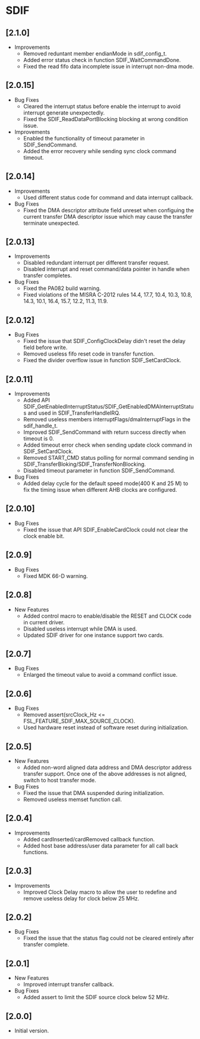 # SDIF

## [2.1.0]

- Improvements
  - Removed reduntant member endianMode in sdif_config_t.
  - Added error status check in function SDIF_WaitCommandDone.
  - Fixed the read fifo data incomplete issue in interrupt non-dma mode.

## [2.0.15]

- Bug Fixes
  - Cleared the interrupt status before enable the interrupt to avoid interrupt generate unexpectedly.
  - Fixed the SDIF_ReadDataPortBlocking blocking at wrong condition issue.
- Improvements
  - Enabled the functionality of timeout parameter in SDIF_SendCommand.
  - Added the error recovery while sending sync clock command timeout.

## [2.0.14]

- Improvements
  - Used different status code for command and data interrupt callback.
- Bug Fixes
  - Fixed the DMA descriptor attribute field unreset when configuing the current transfer DMA descriptor issue which may cause the transfer terminate unexpected.

## [2.0.13]

- Improvements
  - Disabled redundant interrupt per different transfer request.
  - Disabled interrupt and reset command/data pointer in handle when
    transfer completes.
- Bug Fixes
  - Fixed the PA082 build warning.
  - Fixed violations of the MISRA C-2012 rules 14.4, 17.7, 10.4, 10.3, 10.8, 14.3, 10.1, 16.4, 15.7, 12.2, 11.3, 11.9.

## [2.0.12]

- Bug Fixes
  - Fixed the issue that SDIF_ConfigClockDelay didn't reset the delay field before write.
  - Removed useless fifo reset code in transfer function.
  - Fixed the divider overflow issue in function SDIF_SetCardClock.

## [2.0.11]

- Improvements
  - Added API SDIF_GetEnabledInterruptStatus/SDIF_GetEnabledDMAInterruptStatus
    and used in SDIF_TransferHandleIRQ.
  - Removed useless members interruptFlags/dmaInterruptFlags in the
    sdif_handle_t.
  - Improved SDIF_SendCommand with return success directly when timeout is 0.
  - Added timeout error check when sending update clock command in
    SDIF_SetCardClock.
  - Removed START_CMD status polling for normal command sending in
    SDIF_TransferBloking/SDIF_TransferNonBlocking.
  - Disabled timeout parameter in function SDIF_SendCommand.
- Bug Fixes
  - Added delay cycle for the default speed mode(400 K and 25 M) to fix the
    timing issue when different AHB clocks are configured.

## [2.0.10]

- Bug Fixes
  - Fixed the issue that API SDIF_EnableCardClock could not clear the clock enable bit.

## [2.0.9]

- Bug Fixes
  - Fixed MDK 66-D warning.

## [2.0.8]

- New Features
  - Added control macro to enable/disable the RESET and CLOCK code in current driver.
  - Disabled useless interrupt while DMA is used.
  - Updated SDIF driver for one instance support two cards.

## [2.0.7]

- Bug Fixes
  - Enlarged the timeout value to avoid a command conflict issue.

## [2.0.6]

- Bug Fixes
  - Removed assert(srcClock_Hz <= FSL_FEATURE_SDIF_MAX_SOURCE_CLOCK).
  - Used hardware reset instead of software reset during initialization.

## [2.0.5]

- New Features
  - Added non-word aligned data address and DMA descriptor address transfer support. Once one of the above
    addresses is not aligned, switch to host transfer mode.
- Bug Fixes
  - Fixed the issue that DMA suspended during initialization.
  - Removed useless memset function call.

## [2.0.4]

- Improvements
  - Added cardInserted/cardRemoved callback function.
  - Added host base address/user data parameter for all call back functions.

## [2.0.3]

- Improvements
  - Improved Clock Delay macro to allow the user to redefine and remove useless delay for clock below 25 MHz.

## [2.0.2]

- Bug Fixes
  - Fixed the issue that the status flag could not be cleared entirely after transfer complete.

## [2.0.1]

- New Features
  - Improved interrupt transfer callback.
- Bug Fixes
  - Added assert to limit the SDIF source clock below 52 MHz.

## [2.0.0]

- Initial version.
